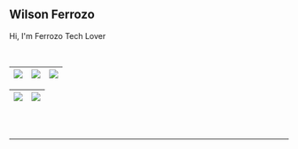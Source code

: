 <div>
 <h2><strong>Wilson Ferrozo</strong></h2>
 <p>Hi, I'm Ferrozo <strong> </strong>Tech Lover</strong> </p>
  <br />
</div/>

| ![](http://github-profile-summary-cards.vercel.app/api/cards/stats?username=ferrozo&theme=nord_dark) | ![](http://github-profile-summary-cards.vercel.app/api/cards/repos-per-language?username=ferrozo&hide=Html&theme=nord_dark) | ![](http://github-profile-summary-cards.vercel.app/api/cards/most-commit-language?username=ferrozo&theme=nord_dark) |
| :-: | :-: | :-: |

| ![](http://github-profile-summary-cards.vercel.app/api/cards/profile-details?username=ferrozo&theme=nord_dark) | ![](https://github-readme-streak-stats.herokuapp.com/?user=ferrozo&hide_border=true&date_format=M%20j%5B%2C%20Y%5D&background=2D3742&stroke=2D3742&ring=6bbbca&fire=6bbbca&currStreakNum=fff&sideNums=6bbbca&currStreakLabel=6bbbca&sideLabels=fff&dates=fff) |
| :-: | :-: |

<div display="flex">
  <img src="https://img.shields.io/badge/React-20232A?style=for-the-badge&logo=react&logoColor=61DAFB" alt="">
    <img src="https://img.shields.io/badge/Flutter-02569B?style=for-the-badge&logo=flutter&logoColor=white" alt="">
   <br/>
  <img src="https://img.shields.io/badge/Node.js-43853D?style=for-the-badge&logo=node.js&logoColor=white" alt="">
 <img src="https://img.shields.io/badge/Python-3776AB?style=for-the-badge&logo=python&logoColor=white" alt=""> 
  <img src="https://img.shields.io/badge/Dart-0175C2?style=for-the-badge&logo=dart&logoColor=white" alt=""/>
<img 
</div>
<hr />

